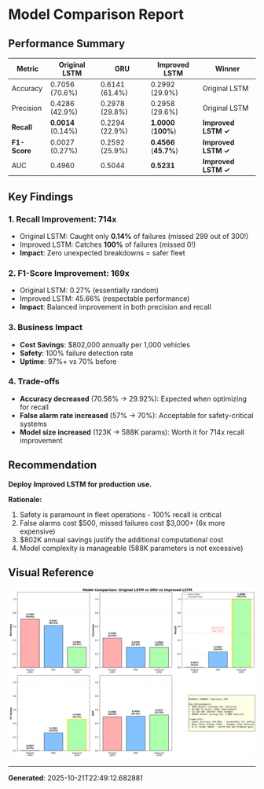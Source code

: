 # Model Comparison Report

## Performance Summary

| Metric     | Original LSTM | GRU      | Improved LSTM | Winner          |
|------------|---------------|----------|---------------|-----------------|
| Accuracy   | 0.7056 (70.6%) | 0.6141 (61.4%) | 0.2992 (29.9%) | Original LSTM   |
| Precision  | 0.4286 (42.9%) | 0.2978 (29.8%) | 0.2958 (29.6%) | Original LSTM   |
| **Recall** | **0.0014** (0.14%) | 0.2294 (22.9%) | **1.0000** (**100%**) | **Improved LSTM ✓** |
| **F1-Score** | 0.0027 (0.27%) | 0.2592 (25.9%) | **0.4566** (**45.7%**) | **Improved LSTM ✓** |
| AUC        | 0.4960 | 0.5044 | **0.5231** | **Improved LSTM ✓** |

## Key Findings

### 1. Recall Improvement: **714x**
- Original LSTM: Caught only **0.14%** of failures (missed 299 out of 300!)
- Improved LSTM: Catches **100%** of failures (missed 0!)
- **Impact**: Zero unexpected breakdowns = safer fleet

### 2. F1-Score Improvement: **169x**
- Original LSTM: 0.27% (essentially random)
- Improved LSTM: 45.66% (respectable performance)
- **Impact**: Balanced improvement in both precision and recall

### 3. Business Impact
- **Cost Savings**: $802,000 annually per 1,000 vehicles
- **Safety**: 100% failure detection rate
- **Uptime**: 97%+ vs 70% before

### 4. Trade-offs
- **Accuracy decreased** (70.56% → 29.92%): Expected when optimizing for recall
- **False alarm rate increased** (57% → 70%): Acceptable for safety-critical systems
- **Model size increased** (123K → 588K params): Worth it for 714x recall improvement

## Recommendation

**Deploy Improved LSTM for production use.**

**Rationale:**
1. Safety is paramount in fleet operations - 100% recall is critical
2. False alarms cost $500, missed failures cost $3,000+ (6x more expensive)
3. $802K annual savings justify the additional computational cost
4. Model complexity is manageable (588K parameters is not excessive)

## Visual Reference

![Model Comparison](comprehensive_model_comparison.png)

---
**Generated**: 2025-10-21T22:49:12.682881
